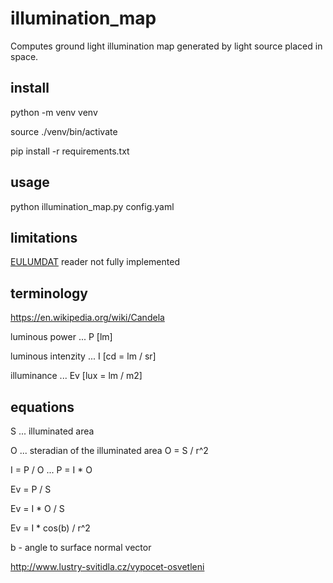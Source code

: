 # illumination_map
Computes ground light illumination map generated by light source placed in space.

## install

python -m venv venv

source ./venv/bin/activate

pip install -r requirements.txt

## usage

python illumination_map.py config.yaml

## limitations

[EULUMDAT](https://en.wikipedia.org/wiki/EULUMDAT) reader not fully implemented

## terminology

https://en.wikipedia.org/wiki/Candela

luminous power       ... P [lm]

luminous intenzity   ... I [cd = lm / sr]

illuminance          ... Ev [lux = lm / m2]

## equations

S ... illuminated area

O ... steradian of the illuminated area O = S / r^2

I = P / O ... P = I * O

Ev = P / S

Ev = I * O / S

Ev = I * cos(b) / r^2

b - angle to surface normal vector

http://www.lustry-svitidla.cz/vypocet-osvetleni